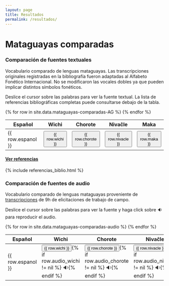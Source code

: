 ```yaml
---
layout: page
title: Resultados
permalink: /resultados/
---
```



# Mataguayas comparadas

<div class="py-1 mb-0 prose">
  <h3>Comparación de fuentes textuales</h3>
  <div class="py-2" id="texto">
    <p>Vocabulario comparado de lenguas mataguayas. Las transcripciones originales registradas en la bibliografía fueron adaptadas al Alfabeto Fonético Internacional. No se modificaron las vocales dobles ya que pueden implicar distintos símbolos fonéticos.</p>
    <p>Deslice el cursor sobre las palabras para ver la fuente textual. La lista de referencias bibliográficas completas puede consultarse debajo de la tabla.</p>
    <table id="table_01" class="display table py-2 mb-4">
      <thead>  
        <tr>
          <th>Español</th>
          <th>Wichi</th>
          <th>Chorote</th>
          <th>Nivaĉle</th>
          <th>Maka</th>
        </tr>
      </thead>
      <tbody>
      {% for row in site.data.mataguayas-comparadas-AG %}
      <tr>
        <td>{{ row.espanol }}</td>
        <td><button class="balloon" data-balloon-pos="up" data-balloon-length="small" data-balloon="{{row.fuente_wichi}}">{{ row.wichi }}</button></td>
        <td><button class="balloon" data-balloon-pos="up" data-balloon-length="small" data-balloon="{{row.fuente_chorote}}">{{ row.chorote }}</button></td>
        <td><button class="balloon" data-balloon-pos="up" data-balloon-length="small" data-balloon="{{row.fuente_nivacle}}">{{ row.nivacle }}</button></td>
        <td><button class="balloon" data-balloon-pos="up" data-balloon-length="small" data-balloon="{{row.fuente_maka}}">{{ row.maka }}</button></td>
      </tr> 
      {% endfor %}
    </tbody>
    </table>
    <a class="no-underline" data-toggle="collapse" href="#bib" role="button" aria-expanded="false" aria-controls="collapseExample"><h4>Ver referencias <span class="caret"/></h4></a>
    <div class="collapse py-2" id="bib">
      {% include referencias_biblio.html %}
    </div>
  </div>

 <h3>Comparación de fuentes de audio</h3>
  <div class="py-2" id="audio">
    <p>Vocabulario comparado de lenguas mataguayas proveniente de <a href="{{site.baseurl}}/transcripciones/">transcripciones</a> de 9h de elicitaciones de trabajo de campo.</p>
    <p>Deslice el cursor sobre las palabras para ver la fuente y haga click sobre 🔉 para reproducir el audio.</p>
    <table id="table_02" class="display table py-2 mb-4">
      <thead>
        <tr>
          <th>Español</th>
          <th>Wichi</th>
          <th>Chorote</th>
          <th>Nivaĉle</th>
          <th>Maka</th>
        </tr>
      </thead>
      <tbody>
        {% for row in site.data.mataguayas-comparadas-audio %}
          <tr>
            <td>{{ row.espanol }}</td>
            <td><button class="balloon" data-balloon-pos="up" data-balloon-length="small" data-balloon="{{row.fuente_wichi}}">{{ row.wichi }}</button>{% if row.audio_wichi != nil %} <span class="pointer" onclick="playAudio('{{ site.baseurl }}/assets/audio/{{row.audio_wichi}}.wav')" type="button">🔉</span>{% endif %}</td>
            <td><button class="balloon" data-balloon-pos="up" data-balloon-length="small" data-balloon="{{row.fuente_chorote}}">{{ row.chorote }}</button>{% if row.audio_chorote != nil %} <span class="pointer" onclick="playAudio('{{ site.baseurl }}/assets/audio/{{row.audio_chorote}}.wav')" type="button">🔉</span>{% endif %}</td>
            <td><button class="balloon" data-balloon-pos="up" data-balloon-length="small" data-balloon="{{row.fuente_nivacle}}">{{ row.nivacle }}</button>{% if row.audio_nivacle != nil %} <span class="pointer" onclick="playAudio('{{ site.baseurl }}/assets/audio/{{row.audio_nivacle}}.wav')" type="button">🔉</span>{% endif %}</td>
            <td><button class="balloon" data-balloon-pos="up" data-balloon-length="small" data-balloon="{{row.fuente_maka}}">{{ row.maka }}</button>{% if row.audio_maka != nil %} <span class="pointer" onclick="playAudio('{{ site.baseurl }}/assets/audio/{{row.audio_maka}}.wav')" type="button">🔉</span>{% endif %}</td>
          </tr> 
        {% endfor %}
      </tbody>
    </table>
  </div>
</div>

<script type="text/javascript">
$(document).ready( function () {
    $('#table_01').DataTable();
    $('#table_02').DataTable();
} );
</script>

<script type="text/javascript">
function playAudio(url) { 
  new Audio(url).play(); 
}
</script>